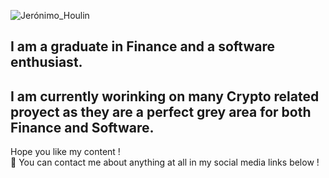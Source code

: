 ![Jerónimo_Houlin](https://user-images.githubusercontent.com/79488175/163994117-77ead2bb-76b6-4ea7-abe6-1ace8f2ddb16.png)

## I am a graduate in Finance and a software enthusiast.
## I am currently worinking on many Crypto related proyect as they are a perfect grey area for both Finance and Software.

Hope you like my content !  
💬 You can contact me about anything at all in my social media links below !
<!--
**JeronimoHoulin/JeronimoHoulin** is a ✨ _special_ ✨ repository because its `README.md` (this file) appears on your GitHub profile.

Here are some ideas to get you started:

- 🔭 I’m currently working on ...
- 🌱 I’m currently learning ...
- 👯 I’m looking to collaborate on ...
- 🤔 I’m looking for help with ...
- 💬 Ask me about ...
- 📫 How to reach me: ...
- 😄 Pronouns: ...
- ⚡ Fun fact: ...
-->
